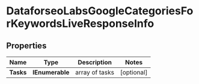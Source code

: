 # DataforseoLabsGoogleCategoriesForKeywordsLiveResponseInfo


## Properties

| Name | Type | Description | Notes |
|------------ | ------------- | ------------- | -------------|
**Tasks** | **IEnumerable<DataforseoLabsGoogleCategoriesForKeywordsLiveTaskInfo>** | array of tasks |[optional]|